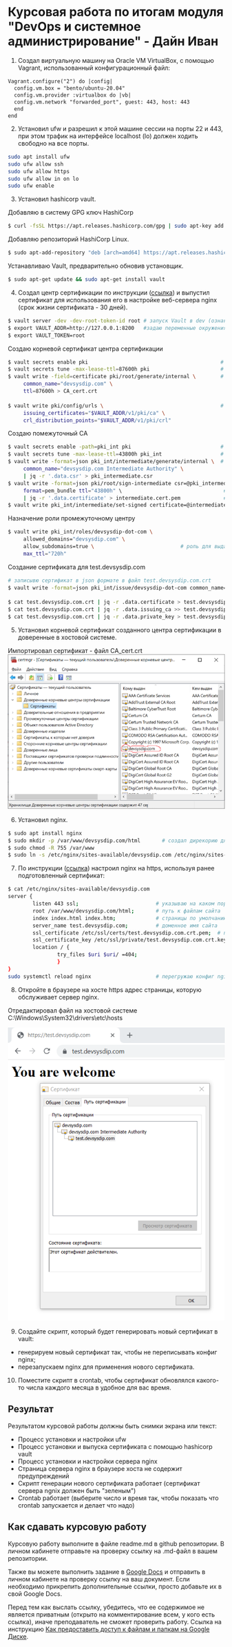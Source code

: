 # Курсовая работа по итогам модуля "DevOps и системное администрирование" - Дайн Иван


1. Создал виртуальную машину на Oracle VM VirtualBox, с помощью Vagrant, использованный конфигурационный файл:
```config
Vagrant.configure("2") do |config|
  config.vm.box = "bento/ubuntu-20.04"
  config.vm.provider :virtualbox do |vb|
  config.vm.network "forwarded_port", guest: 443, host: 443
  end
end
```
2. Установил ufw и разрешил к этой машине сессии на порты 22 и 443, при этом трафик на интерфейсе localhost (lo) должен ходить свободно на все порты.
```bash
sudo apt install ufw
sudo ufw allow ssh
sudo ufw allow https
sudo ufw allow in on lo
sudo ufw enable
```
3. Установил hashicorp vault.

Добавляю в систему GPG ключ HashiCorp
```bash
$ curl -fsSL https://apt.releases.hashicorp.com/gpg | sudo apt-key add -
```
Добавляю репозиторий HashiCorp Linux.
```bash
$ sudo apt-add-repository "deb [arch=amd64] https://apt.releases.hashicorp.com $(lsb_release -cs) main"
```
Устанавливаю Vault, предварительно обновив установщик.
```bash
$ sudo apt-get update && sudo apt-get install vault
```
4. Cоздал центр сертификации по инструкции ([ссылка](https://learn.hashicorp.com/tutorials/vault/pki-engine?in=vault/secrets-management)) и выпустил сертификат для использования его в настройке веб-сервера nginx (срок жизни сертификата - 30 дней).
```bash
$ vault server -dev -dev-root-token-id root # запуск Vault в dev (ознакомительном) режиме с рутовым токеном
$ export VAULT_ADDR=http://127.0.0.1:8200   #задаю переменные окружения
$ export VAULT_TOKEN=root
```
Создаю корневой сертификат центра сертификации
```bash
$ vault secrets enable pki                                           # включаю pki в ветке pki
$ vault secrets tune -max-lease-ttl=87600h pki                       # срок жизни примерно 10 лет
$ vault write -field=certificate pki/root/generate/internal \        # генерирую корневой сертификат devsysdip.com
     common_name="devsysdip.com" \
     ttl=87600h > CA_cert.crt

$ vault write pki/config/urls \                                      # прописываю адреса CA и CRL
     issuing_certificates="$VAULT_ADDR/v1/pki/ca" \
     crl_distribution_points="$VAULT_ADDR/v1/pki/crl"
```
Создаю помежуточный CA
```bash
$ vault secrets enable -path=pki_int pki                             # включаю pki в ветке pki_int
$ vault secrets tune -max-lease-ttl=43800h pki_int                   # срок жизни примерно 10 лет
$ vault write -format=json pki_int/intermediate/generate/internal \  # генерирую в json формате, извлекаю CSR и записываю в файл pki_intermediate.csr
     common_name="devsysdip.com Intermediate Authority" \
     | jq -r '.data.csr' > pki_intermediate.csr
$ vault write -format=json pki/root/sign-intermediate csr=@pki_intermediate.csr \ 
     format=pem_bundle ttl="43800h" \                                 # подписываю промежуточный сертификат корневым 
     | jq -r '.data.certificate' > intermediate.cert.pem              # из json извлекаю сертификат в файл intermediate.cert.pem  
$ vault write pki_int/intermediate/set-signed certificate=@intermediate.cert.pem  # подписанный импортирую в Vault 
```
Назначение роли промежуточному центру
```bash
$ vault write pki_int/roles/devsysdip-dot-com \
     allowed_domains="devsysdip.com" \
     allow_subdomains=true \                            # роль для выдачи сертификатов для поддоменов devsysdip.com
     max_ttl="720h"
```
Создание сертификата для test.devsysdip.com
```bash
# записывю сертификат в json формате в файл test.devsysdip.com.crt
$ vault write -format=json pki_int/issue/devsysdip-dot-com common_name="test.devsysdip.com" ttl="720h" > test.devsysdip.com.crt

$ cat test.devsysdip.com.crt | jq -r .data.certificate > test.devsysdip.com.crt.pem   # в файл test.devsysdip.com.crt.pem записывю сертификат
$ cat test.devsysdip.com.crt | jq -r .data.issuing_ca >> test.devsysdip.com.crt.pem   # и дополняю его сертификатом от промежуточного центра для построения цепочки
$ cat test.devsysdip.com.crt | jq -r .data.private_key > test.devsysdip.com.crt.key   # записываю закрытый ключ
```
5. Установил корневой сертификат созданного центра сертификации в доверенные в хостовой системе.

Импортировал сертификат - файл CA_cert.crt
![Импортировал сертификат](https://github.com/ivan-dayn/devops-netology/blob/main/devsys-diplom/dip-cert.png)

6. Установил nginx.
```bash
$ sudo apt install nginx
$ sudo mkdir -p /var/www/devsysdip.com/html       # создал дирекорию для файлов сайта и назначил права на неё
$ sudo chmod -R 755 /var/www
$ sudo ln -s /etc/nginx/sites-available/devsysdip.com /etc/nginx/sites-enabled/   # добавил сайт в разрешённые
```


7. По инструкции ([ссылка](https://nginx.org/en/docs/http/configuring_https_servers.html)) настроил nginx на https, используя ранее подготовленный сертификат:
 
```bash
$ cat /etc/nginx/sites-available/devsysdip.com
server {
        listen 443 ssl;                         # указываю на каком порту ждать соединение
        root /var/www/devsysdip.com/html;       # путь к файлам сайта
        index index.html index.htm;             # страницы по умолчанию
        server_name test.devsysdip.com;         # доменное имя сайта
        ssl_certificate /etc/ssl/certs/test.devsysdip.com.crt.pem;  # пути до сертификата и закрытого ключа, заранее положил файлы туда
        ssl_certificate_key /etc/ssl/private/test.devsysdip.com.crt.key;
        location / {
                try_files $uri $uri/ =404;
                }
}
sudo systemctl reload nginx                     # перегружаю конфиг nginx
```
8. Откройте в браузере на хосте https адрес страницы, которую обслуживает сервер nginx.

Отредактировал файл на хостовой системе C:\Windows\System32\drivers\etc\hosts

![Сайт](https://github.com/ivan-dayn/devops-netology/blob/main/devsys-diplom/dip-site.png)


9. Создайте скрипт, который будет генерировать новый сертификат в vault:
  - генерируем новый сертификат так, чтобы не переписывать конфиг nginx;
  - перезапускаем nginx для применения нового сертификата.
10. Поместите скрипт в crontab, чтобы сертификат обновлялся какого-то числа каждого месяца в удобное для вас время.

## Результат

Результатом курсовой работы должны быть снимки экрана или текст:

- Процесс установки и настройки ufw
- Процесс установки и выпуска сертификата с помощью hashicorp vault
- Процесс установки и настройки сервера nginx
- Страница сервера nginx в браузере хоста не содержит предупреждений 
- Скрипт генерации нового сертификата работает (сертификат сервера ngnix должен быть "зеленым")
- Crontab работает (выберите число и время так, чтобы показать что crontab запускается и делает что надо)

## Как сдавать курсовую работу

Курсовую работу выполните в файле readme.md в github репозитории. В личном кабинете отправьте на проверку ссылку на .md-файл в вашем репозитории.

Также вы можете выполнить задание в [Google Docs](https://docs.google.com/document/u/0/?tgif=d) и отправить в личном кабинете на проверку ссылку на ваш документ.
Если необходимо прикрепить дополнительные ссылки, просто добавьте их в свой Google Docs.

Перед тем как выслать ссылку, убедитесь, что ее содержимое не является приватным (открыто на комментирование всем, у кого есть ссылка), иначе преподаватель не сможет проверить работу. 
Ссылка на инструкцию [Как предоставить доступ к файлам и папкам на Google Диске](https://support.google.com/docs/answer/2494822?hl=ru&co=GENIE.Platform%3DDesktop).

